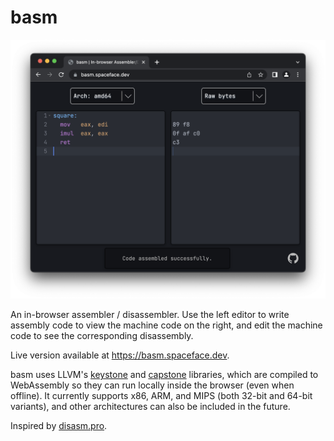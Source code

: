 # basm

![screenshot](./screenshot.png)

An in-browser assembler / disassembler. Use the left editor to write assembly code to view the machine code on the right,
and edit the machine code to see the corresponding disassembly.

Live version available at https://basm.spaceface.dev.

basm uses LLVM's [keystone](https://www.keystone-engine.org/) and [capstone](http://www.capstone-engine.org/) libraries,
which are compiled to WebAssembly so they can run locally inside the browser (even when offline).
It currently supports x86, ARM, and MIPS (both 32-bit and 64-bit variants), and other architectures can also be included in the future.

Inspired by [disasm.pro](https://github.com/ret2jazzy/disasm.pro).
